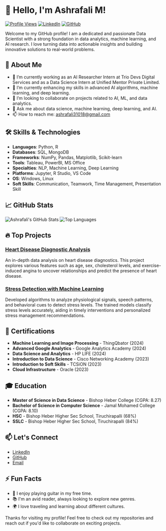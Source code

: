 # 👋 Hello, I'm Ashrafali M!

[![Profile Views](https://komarev.com/ghpvc/?username=ASHRAFALI-M)](https://github.com/ASHRAFALI-M)
[![LinkedIn](https://img.shields.io/badge/LinkedIn-ashrafali--m-blue)](https://www.linkedin.com/in/ashrafali-m-769b25246)
[![GitHub](https://img.shields.io/badge/GitHub-ASHRAFALI--M-black)](https://github.com/ASHRAFALI-M)

Welcome to my GitHub profile! I am a dedicated and passionate Data Scientist with a strong foundation in data analytics, machine learning, and AI research. I love turning data into actionable insights and building innovative solutions to real-world problems.

## 🌟 About Me

- 🔭 I’m currently working as an AI Researcher Intern at Trio Devs Digital Services and as a Data Science Intern at Unified Mentor Private Limited.
- 🌱 I’m currently enhancing my skills in advanced AI algorithms, machine learning, and deep learning.
- 👯 I’m looking to collaborate on projects related to AI, ML, and data analytics.
- 💬 Ask me about data science, machine learning, deep learning, and AI.
- 📫 How to reach me: [ashrafali31018@gmail.com](mailto:ashrafali31018@gmail.com)

## 🛠️ Skills & Technologies

- **Languages**: Python, R
- **Databases**: SQL, MongoDB
- **Frameworks**: NumPy, Pandas, Matplotlib, Scikit-learn
- **Tools**: Tableau, PowerBI, MS Office
- **Specialties**: NLP, Machine Learning, Deep Learning
- **Platforms**: Jupyter, R Studio, VS Code
- **OS**: Windows, Linux
- **Soft Skills**: Communication, Teamwork, Time Management, Presentation Skill

## 📈 GitHub Stats

![Ashrafali's GitHub Stats](https://github-readme-stats.vercel.app/api?username=ASHRAFALI-M&show_icons=true&theme=radical)
![Top Languages](https://github-readme-stats.vercel.app/api/top-langs/?username=ASHRAFALI-M&layout=compact&theme=radical)

## 🔥 Top Projects

### [Heart Disease Diagnostic Analysis](https://github.com/ASHRAFALI-M/-Machine-Learning-Projects/blob/main/ML_Heart_Disease.ipynb)
An in-depth data analysis on heart disease diagnostics. This project explores various features such as age, sex, cholesterol levels, and exercise-induced angina to uncover relationships and predict the presence of heart disease.

### [Stress Detection with Machine Learning](https://github.com/ASHRAFALI-M/-Machine-Learning-Projects/blob/main/ML_Stress%20Deduction%20with%20Machine%20Learning.ipynb)
Developed algorithms to analyze physiological signals, speech patterns, and behavioral cues to detect stress levels. The trained models classify stress levels accurately, aiding in timely interventions and personalized stress management recommendations.

## 📜 Certifications

- **Machine Learning and Image Processing** - ThingQbator (2024)
- **Advanced Google Analytics** - Google Analytics Academy (2024)
- **Data Science and Analytics** - HP LIFE (2024)
- **Introduction to Data Science** - Cisco Networking Academy (2023)
- **Introduction to Soft Skills** - TCSiON (2023)
- **Cloud Infrastructure** - Oracle (2023)

## 🎓 Education

- **Master of Science in Data Science** - Bishop Heber College (CGPA: 8.27)
- **Bachelor of Science in Computer Science** - Jamal Mohamed College (CGPA: 8.10)
- **HSC** - Bishop Heber Higher Sec School, Tiruchirapalli (68%)
- **SSLC** - Bishop Heber Higher Sec School, Tiruchirapalli (84%)

## 📫 Let's Connect

- [LinkedIn](https://www.linkedin.com/in/ashrafali-m-769b25246)
- [GitHub](https://github.com/ASHRAFALI-M)
- [Email](mailto:ashrafali31018@gmail.com)

## ⚡ Fun Facts

- 🎸 I enjoy playing guitar in my free time.
- 📚 I'm an avid reader, always looking to explore new genres.
- 🌍 I love traveling and learning about different cultures.

Thanks for visiting my profile! Feel free to check out my repositories and reach out if you'd like to collaborate on exciting projects.

